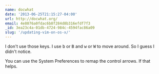 ```yaml
---
name: docwhat
date: '2013-06-25T21:15:27-04:00'
url: http://docwhat.org/
email: 4e8076a0fdac6b8f284d8b316efdf7f3
_id: 3ea23c4a-01db-4724-984c-4594fac86a09
slug: '/updating-vim-on-os-x/'
---
```


I don't use those keys. I use <kbd>b</kbd> or <kbd>B</kbd> and <kbd>w</kbd> or
<kbd>W</kbd> to move around. So I guess I didn't notice.

You can use the System Preferences to remap the control arrows. If that helps.
